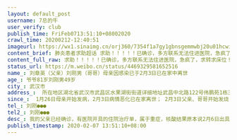 ```yaml
---
layout: default_post
username: 7总的牛
user_verify: club
publish_time: FriFeb0713:51:10+08002020
crawl_time: 20200212-12:40:51
imageurl: https://wx1.sinaimg.cn/orj360/7354f1a7gy1gbnsgemmwbj20u01hcwi3.jpg,https://wx2.sinaimg.cn/orj360/7354f1a7gy1gbnsgf0bduj20u01szdj8.jpg,https://wx1.sinaimg.cn/orj360/7354f1a7gy1gbnsgfboumj20u0140q5h.jpg,https://wx2.sinaimg.cn/orj360/7354f1a7gy1gbnsgfnjd0j20u0140gon.jpg,https://wx1.sinaimg.cn/orj360/7354f1a7gy1gbnsgg1mpjj20rx1dm0xt.jpg
content_brief: 肺炎患者求助超话 求助！！！！！已确诊，多方联系无法住进医院，急疯了，求转求床位！【姓名】刘章英（父亲）刘刚男（哥哥）母亲因感染已于2月3日已在家中离世【年龄】 爷爷81岁 刘刚男49岁【所在城市】武汉市【所在小区、社区】  所在地区: 湖北省武汉市武昌区水果湖街街道详细地址: 武昌 ...全文
content_full_raw: 求助！！！！！已确诊，多方联系无法住进医院，急疯了，求转求床位！【姓名】刘章英（父亲）刘刚男（哥哥）母亲因感染已于2月3日已在家中离世【年龄】爷爷81岁刘刚男49岁【所在城市】武汉市【所在小区、社区】 所在地区:湖北省武汉市武昌区水果湖街街道详细地址:武昌中北路122号伟鹏苑1栋三单元501室【患病时间】 1月26日母亲开始发病，2月3日病情恶化已在家离世； 2月3日父亲、哥哥开始发烧，疑似，还未确诊；2月6日CT结果肺部感染；2月7日核酸结果为阳性；【联系方式】刘刚●●●【其他紧急联系人】刘刚●●●【病情描述】我的父亲已经确诊，有医院开具的住院治疗单，属于重症，核酸结果原本说2月6日出具，但2月7日才能拿到（现已拿到确诊结果），母亲2月3日同一病情已去世，哥哥封城期间照料父母也被感染，现在已基本虚脱在家，两人均无人照料，我本人在国外，目前无法回到武汉，已经快急疯，盼有相关部门予以帮助，求求你们啦！！刘章英男81岁，刘刚男49岁，已经确诊，有医院开具的CT肺部感染和住院治疗单，属于重症，核酸结果为阳性，家中母亲于2月3日同一病情已在家中离世，刘刚照料父母也被感染，现在已基本虚脱在家，完全无力，父子均无人照料，病人已无法自理，急求有医院能够对病人进行收诊！@老陶在路上#人民日报#@央视新闻@央视记者@楚天都市报记者@湖北广播电视台长江云武汉
status_url: https://m.weibo.cn/status/4469329581652516
name_: 刘章英（父亲）刘刚男（哥哥）母亲因感染已于2月3日已在家中离世
age_: 爷爷81岁刘刚男49岁
city_: 武汉市
address_:  所在地区湖北省武汉市武昌区水果湖街街道详细地址武昌中北路122号伟鹏苑1栋三单元501室
since_:  1月26日母亲开始发病，2月3日病情恶化已在家离世； 2月3日父亲、哥哥开始发烧，疑似，还未确诊；2月6日CT结果肺部感染；2月7日核酸结果为阳性；
tel_: 刘刚●●●
tel2_: 刘刚●●●
desc_: 我的父亲已经确诊，有医院开具的住院治疗单，属于重症，核酸结果原本说2月6日出具，但2月7日才能拿到（现已拿到确诊结果），母亲2月3日同一病情已去世，哥哥封城期间照料父母也被感染，现在已基本虚脱在家，两人均无人照料，我本人在国外，目前无法回到武汉，已经快急疯，盼有相关部门予以帮助，求求你们啦！！刘章英男81岁，刘刚男49岁，已经确诊，有医院开具的CT肺部感染和住院治疗单，属于重症，核酸结果为阳性，家中母亲于2月3日同一病情已在家中离世，刘刚照料父母也被感染，现在已基本虚脱在家，完全无力，父子均无人照料，病人已无法自理，急求有医院能够对病人进行收诊！@老陶在路上#人民日报#@央视新闻@央视记者@楚天都市报记者@湖北广播电视台长江云武汉
publish_timestamp: 2020-02-07 13:51:10+08:00
---
```

